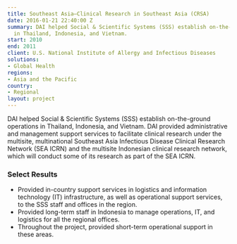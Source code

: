 ```yaml
---
title: Southeast Asia—Clinical Research in Southeast Asia (CRSA)
date: 2016-01-21 22:40:00 Z
summary: DAI helped Social & Scientific Systems (SSS) establish on-the-ground operations
  in Thailand, Indonesia, and Vietnam.
start: 2010
end: 2011
client: U.S. National Institute of Allergy and Infectious Diseases
solutions:
- Global Health
regions:
- Asia and the Pacific
country:
- Regional
layout: project
---
```


DAI helped Social & Scientific Systems (SSS) establish on-the-ground operations in Thailand, Indonesia, and Vietnam. DAI provided administrative and management support services to facilitate clinical research under the multisite, multinational Southeast Asia Infectious Disease Clinical Research Network (SEA ICRN) and the multisite Indonesian clinical research network, which will conduct some of its research as part of the SEA ICRN.

### Select Results

* Provided in-country support services in logistics and information technology (IT) infrastructure, as well as operational support services, to the SSS staff and offices in the region.
* Provided long-term staff in Indonesia to manage operations, IT, and logistics for all the regional offices.
* Throughout the project, provided short-term operational support in these areas.